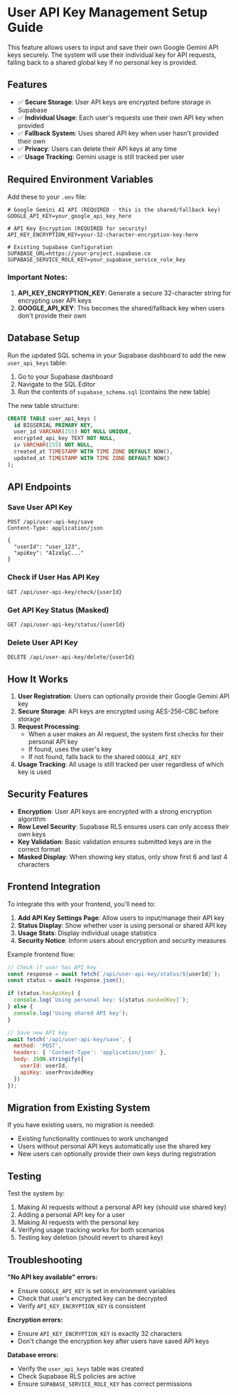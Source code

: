 # User API Key Management Setup Guide

This feature allows users to input and save their own Google Gemini API keys securely. The system will use their individual key for API requests, falling back to a shared global key if no personal key is provided.

## Features

- ✅ **Secure Storage**: User API keys are encrypted before storage in Supabase
- ✅ **Individual Usage**: Each user's requests use their own API key when provided
- ✅ **Fallback System**: Uses shared API key when user hasn't provided their own
- ✅ **Privacy**: Users can delete their API keys at any time
- ✅ **Usage Tracking**: Gemini usage is still tracked per user

## Required Environment Variables

Add these to your `.env` file:

```env
# Google Gemini AI API (REQUIRED - this is the shared/fallback key)
GOOGLE_API_KEY=your_google_api_key_here

# API Key Encryption (REQUIRED for security)
API_KEY_ENCRYPTION_KEY=your-32-character-encryption-key-here

# Existing Supabase Configuration
SUPABASE_URL=https://your-project.supabase.co
SUPABASE_SERVICE_ROLE_KEY=your_supabase_service_role_key
```

### Important Notes:

1. **API_KEY_ENCRYPTION_KEY**: Generate a secure 32-character string for encrypting user API keys
2. **GOOGLE_API_KEY**: This becomes the shared/fallback key when users don't provide their own

## Database Setup

Run the updated SQL schema in your Supabase dashboard to add the new `user_api_keys` table:

1. Go to your Supabase dashboard
2. Navigate to the SQL Editor
3. Run the contents of `supabase_schema.sql` (contains the new table)

The new table structure:
```sql
CREATE TABLE user_api_keys (
  id BIGSERIAL PRIMARY KEY,
  user_id VARCHAR(255) NOT NULL UNIQUE,
  encrypted_api_key TEXT NOT NULL,
  iv VARCHAR(255) NOT NULL,
  created_at TIMESTAMP WITH TIME ZONE DEFAULT NOW(),
  updated_at TIMESTAMP WITH TIME ZONE DEFAULT NOW()
);
```

## API Endpoints

### Save User API Key
```http
POST /api/user-api-key/save
Content-Type: application/json

{
  "userId": "user_123",
  "apiKey": "AIzaSyC..."
}
```

### Check if User Has API Key
```http
GET /api/user-api-key/check/{userId}
```

### Get API Key Status (Masked)
```http
GET /api/user-api-key/status/{userId}
```

### Delete User API Key
```http
DELETE /api/user-api-key/delete/{userId}
```

## How It Works

1. **User Registration**: Users can optionally provide their Google Gemini API key
2. **Secure Storage**: API keys are encrypted using AES-256-CBC before storage
3. **Request Processing**: 
   - When a user makes an AI request, the system first checks for their personal API key
   - If found, uses the user's key
   - If not found, falls back to the shared `GOOGLE_API_KEY`
4. **Usage Tracking**: All usage is still tracked per user regardless of which key is used

## Security Features

- **Encryption**: User API keys are encrypted with a strong encryption algorithm
- **Row Level Security**: Supabase RLS ensures users can only access their own keys
- **Key Validation**: Basic validation ensures submitted keys are in the correct format
- **Masked Display**: When showing key status, only show first 6 and last 4 characters

## Frontend Integration

To integrate this with your frontend, you'll need to:

1. **Add API Key Settings Page**: Allow users to input/manage their API key
2. **Status Display**: Show whether user is using personal or shared API key
3. **Usage Stats**: Display individual usage statistics
4. **Security Notice**: Inform users about encryption and security measures

Example frontend flow:
```javascript
// Check if user has API key
const response = await fetch(`/api/user-api-key/status/${userId}`);
const status = await response.json();

if (status.hasApiKey) {
  console.log(`Using personal key: ${status.maskedKey}`);
} else {
  console.log('Using shared API key');
}

// Save new API key
await fetch('/api/user-api-key/save', {
  method: 'POST',
  headers: { 'Content-Type': 'application/json' },
  body: JSON.stringify({
    userId: userId,
    apiKey: userProvidedKey
  })
});
```

## Migration from Existing System

If you have existing users, no migration is needed:
- Existing functionality continues to work unchanged
- Users without personal API keys automatically use the shared key
- New users can optionally provide their own keys during registration

## Testing

Test the system by:
1. Making AI requests without a personal API key (should use shared key)
2. Adding a personal API key for a user
3. Making AI requests with the personal key
4. Verifying usage tracking works for both scenarios
5. Testing key deletion (should revert to shared key)

## Troubleshooting

**"No API key available" errors:**
- Ensure `GOOGLE_API_KEY` is set in environment variables
- Check that user's encrypted key can be decrypted
- Verify `API_KEY_ENCRYPTION_KEY` is consistent

**Encryption errors:**
- Ensure `API_KEY_ENCRYPTION_KEY` is exactly 32 characters
- Don't change the encryption key after users have saved API keys

**Database errors:**
- Verify the `user_api_keys` table was created
- Check Supabase RLS policies are active
- Ensure `SUPABASE_SERVICE_ROLE_KEY` has correct permissions
